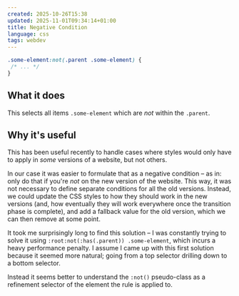 ```yaml
---
created: 2025-10-26T15:38
updated: 2025-11-01T09:34:14+01:00
title: Negative Condition
language: css
tags: webdev
---
```


```css
.some-element:not(.parent .some-element) {
 /* ... */
}
```

## What it does
This selects all items `.some-element` which are _not_ within the `.parent`.

## Why it's useful
This has been useful recently to handle cases where styles would only have to apply in _some_ versions of a website, but not others.

In our case it was easier to formulate that as a negative condition – as in: only do that if you're _not_ on the new version of the website.
This way, it was not necessary to define separate conditions for all the old versions.
Instead, we could update the CSS styles to how they should work in the new versions (and, how eventually they will work everywhere once the transition phase is complete), and add a fallback value for the old version, which we can then remove at some point.

It took me surprisingly long to find this solution – I was constantly trying to solve it using `:root:not(:has(.parent)) .some-element`, which incurs a heavy performance penalty.
I assume I came up with this first solution because it seemed more natural; going from a top selector drilling down to a bottom selector.

Instead it seems better to understand the `:not()` pseudo-class as a refinement selector of the element the rule is applied to.